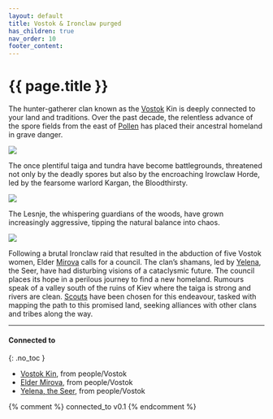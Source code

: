 ```yaml
---
layout: default
title: Vostok & Ironclaw purged
has_children: true
nav_order: 10
footer_content:
---
```


# {{ page.title }}

The hunter-gatherer clan known as the [Vostok](../../people/Vostok/index.md) Kin is deeply connected to your land and traditions. Over the past decade, the relentless advance of the spore fields from the east of [Pollen](https://degenesis.com/world/cultures/pollen) has placed their ancestral homeland in grave danger. 

![](https://i.imgur.com/aCOHfMq.jpeg)

The once plentiful taiga and tundra have become battlegrounds, threatened not only by the deadly spores but also by the encroaching Irowclaw Horde, led by the fearsome warlord Kargan, the Bloodthirsty.

![](https://i.imgur.com/ASdDRAT.png)

The Lesnje, the whispering guardians of the woods, have grown increasingly aggressive, tipping the natural balance into chaos.

![](https://i.imgur.com/2CzntVF.png)

Following a brutal Ironclaw raid that resulted in the abduction of five Vostok women, Elder [Mirova](../../people/Vostok/mirova.md) calls for a council. The clan’s shamans, led by [Yelena](../../people/Vostok/yelena.md), the Seer, have had disturbing visions of a cataclysmic future. The council places its hope in a perilous journey to find a new homeland. Rumours speak of a valley south of the ruins of Kiev where the taiga is strong and rivers are clean. [Scouts](../../people/Vostok/index.md) have been chosen for this endeavour, tasked with mapping the path to this promised land, seeking alliances with other clans and tribes along the way.

---
#### Connected to
{: .no_toc }

<!-- QueryToSerialize: LIST without ID "["+ title + "](https://terra-campaigns.github.io/" + regexreplace(file.path, ".md", "") + ")" + ", from " + regexreplace(file.folder, "^[^\/]*\/", "") FROM ([[]]) OR outgoing([[]]) WHERE file.path != this.file.path SORT file.folder DESC -->
<!-- SerializedQuery: LIST without ID "["+ title + "](https://terra-campaigns.github.io/" + regexreplace(file.path, ".md", "") + ")" + ", from " + regexreplace(file.folder, "^[^\/]*\/", "") FROM ([[]]) OR outgoing([[]]) WHERE file.path != this.file.path SORT file.folder DESC -->
- [Vostok Kin](https://terra-campaigns.github.io/degenesis/people/Vostok/index), from people/Vostok
- [Elder Mirova](https://terra-campaigns.github.io/degenesis/people/Vostok/mirova), from people/Vostok
- [Yelena, the Seer](https://terra-campaigns.github.io/degenesis/people/Vostok/yelena), from people/Vostok
<!-- SerializedQuery END -->


{% comment %}
connected_to v0.1
{% endcomment %}
